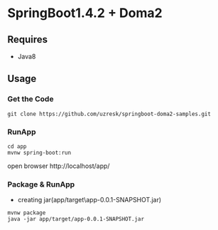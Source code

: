 # SpringBoot1.4.2 + Doma2

## Requires

* Java8

## Usage

### Get the Code

`git clone https://github.com/uzresk/springboot-doma2-samples.git`

### RunApp

```
cd app
mvnw spring-boot:run
```

open browser http://localhost/app/

### Package & RunApp

* creating jar(app/target\app-0.0.1-SNAPSHOT.jar)

```
mvnw package
java -jar app/target/app-0.0.1-SNAPSHOT.jar
```


